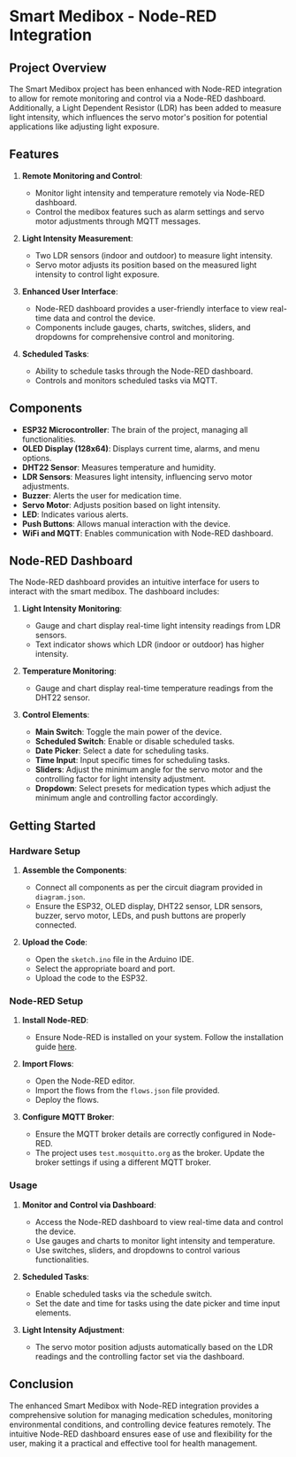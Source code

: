 # Smart Medibox - Node-RED Integration

## Project Overview

The Smart Medibox project has been enhanced with Node-RED integration to allow for remote monitoring and control via a Node-RED dashboard. Additionally, a Light Dependent Resistor (LDR) has been added to measure light intensity, which influences the servo motor's position for potential applications like adjusting light exposure.

## Features

1. **Remote Monitoring and Control**:
   - Monitor light intensity and temperature remotely via Node-RED dashboard.
   - Control the medibox features such as alarm settings and servo motor adjustments through MQTT messages.

2. **Light Intensity Measurement**:
   - Two LDR sensors (indoor and outdoor) to measure light intensity.
   - Servo motor adjusts its position based on the measured light intensity to control light exposure.

3. **Enhanced User Interface**:
   - Node-RED dashboard provides a user-friendly interface to view real-time data and control the device.
   - Components include gauges, charts, switches, sliders, and dropdowns for comprehensive control and monitoring.

4. **Scheduled Tasks**:
   - Ability to schedule tasks through the Node-RED dashboard.
   - Controls and monitors scheduled tasks via MQTT.

## Components

- **ESP32 Microcontroller**: The brain of the project, managing all functionalities.
- **OLED Display (128x64)**: Displays current time, alarms, and menu options.
- **DHT22 Sensor**: Measures temperature and humidity.
- **LDR Sensors**: Measures light intensity, influencing servo motor adjustments.
- **Buzzer**: Alerts the user for medication time.
- **Servo Motor**: Adjusts position based on light intensity.
- **LED**: Indicates various alerts.
- **Push Buttons**: Allows manual interaction with the device.
- **WiFi and MQTT**: Enables communication with Node-RED dashboard.

## Node-RED Dashboard

The Node-RED dashboard provides an intuitive interface for users to interact with the smart medibox. The dashboard includes:

1. **Light Intensity Monitoring**:
   - Gauge and chart display real-time light intensity readings from LDR sensors.
   - Text indicator shows which LDR (indoor or outdoor) has higher intensity.

2. **Temperature Monitoring**:
   - Gauge and chart display real-time temperature readings from the DHT22 sensor.

3. **Control Elements**:
   - **Main Switch**: Toggle the main power of the device.
   - **Scheduled Switch**: Enable or disable scheduled tasks.
   - **Date Picker**: Select a date for scheduling tasks.
   - **Time Input**: Input specific times for scheduling tasks.
   - **Sliders**: Adjust the minimum angle for the servo motor and the controlling factor for light intensity adjustment.
   - **Dropdown**: Select presets for medication types which adjust the minimum angle and controlling factor accordingly.

## Getting Started

### Hardware Setup

1. **Assemble the Components**:
   - Connect all components as per the circuit diagram provided in `diagram.json`.
   - Ensure the ESP32, OLED display, DHT22 sensor, LDR sensors, buzzer, servo motor, LEDs, and push buttons are properly connected.

2. **Upload the Code**:
   - Open the `sketch.ino` file in the Arduino IDE.
   - Select the appropriate board and port.
   - Upload the code to the ESP32.

### Node-RED Setup

1. **Install Node-RED**:
   - Ensure Node-RED is installed on your system. Follow the installation guide [here](https://nodered.org/docs/getting-started/).

2. **Import Flows**:
   - Open the Node-RED editor.
   - Import the flows from the `flows.json` file provided.
   - Deploy the flows.

3. **Configure MQTT Broker**:
   - Ensure the MQTT broker details are correctly configured in Node-RED.
   - The project uses `test.mosquitto.org` as the broker. Update the broker settings if using a different MQTT broker.

### Usage

1. **Monitor and Control via Dashboard**:
   - Access the Node-RED dashboard to view real-time data and control the device.
   - Use gauges and charts to monitor light intensity and temperature.
   - Use switches, sliders, and dropdowns to control various functionalities.

2. **Scheduled Tasks**:
   - Enable scheduled tasks via the schedule switch.
   - Set the date and time for tasks using the date picker and time input elements.

3. **Light Intensity Adjustment**:
   - The servo motor position adjusts automatically based on the LDR readings and the controlling factor set via the dashboard.

## Conclusion

The enhanced Smart Medibox with Node-RED integration provides a comprehensive solution for managing medication schedules, monitoring environmental conditions, and controlling device features remotely. The intuitive Node-RED dashboard ensures ease of use and flexibility for the user, making it a practical and effective tool for health management.
